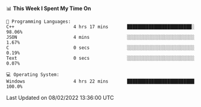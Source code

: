 
<!--START_SECTION:waka-->
📊 **This Week I Spent My Time On** 

```text
💬 Programming Languages: 
C++                      4 hrs 17 mins       ████████████████████████░   98.06% 
JSON                     4 mins              ░░░░░░░░░░░░░░░░░░░░░░░░░   1.67% 
C                        0 secs              ░░░░░░░░░░░░░░░░░░░░░░░░░   0.19% 
Text                     0 secs              ░░░░░░░░░░░░░░░░░░░░░░░░░   0.07%

💻 Operating System: 
Windows                  4 hrs 22 mins       █████████████████████████   100.0%

```


 Last Updated on 08/02/2022 13:36:00 UTC
<!--END_SECTION:waka-->
